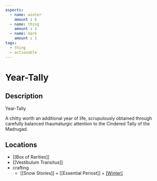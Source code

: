 ```yaml
---
aspects: 
  - name: winter
    amount : 6
  - name: thing
    amount : 1
  - name: mark
    amount : 1
tags:
  - thing
  - actionable
---
```


# Year-Tally

## Description
Year-Tally

A chitty worth an additional year of life, scrupulously obtained through carefully balanced thaumaturgic attention to the Cindered Tally of the Madrugad.
## Locations
- [[Box of Rarities]]
- [[Vestibulum Transitus]]
- crafting
	- [[Snow Stories]] + [[Essential Periost]] + [[Winter]](15)